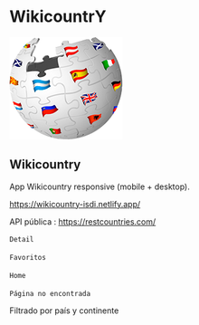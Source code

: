 # WikicountrY

![Logo Wikicountry](https://github.com/isdi-coders-2023/Wikicountry-202301-mad/blob/main/public/images/logo-wikicountry-small.png)

## Wikicountry

App Wikicountry responsive (mobile + desktop).

https://wikicountry-isdi.netlify.app/

API pública : https://restcountries.com/

    Detail

    Favoritos

    Home

    Página no encontrada

Filtrado por país y continente
